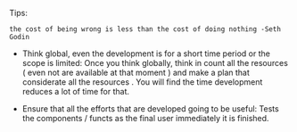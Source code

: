 Tips:

` the cost of being wrong is less than the cost of doing nothing -Seth Godin `

* Think global, even the development is for a short time period 
or the scope is limited:
Once you think globally, 
think in count all the resources ( even not are available at that moment )
and make a plan that considerate all the resources . 
You will find the time development reduces a lot of time for that.

* Ensure that all the efforts that are developed going to be useful:
Tests the components / functs as the final user immediately it is finished.
